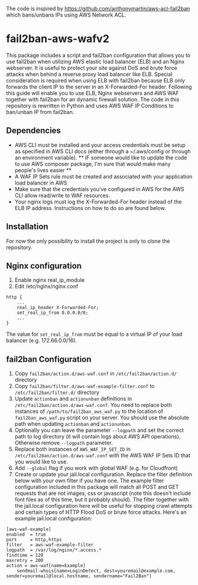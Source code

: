The code is inspired by https://github.com/anthonymartin/aws-acl-fail2ban which bans/unbans IPs using AWS Network ACL.

# fail2ban-aws-wafv2

This package includes a script and fail2ban configuration that allows you to use fail2ban when utilizing AWS elastic load balancer (ELB) and an Nginx webserver. It is useful to protect your site against DoS and brute force attacks when behind a reverse proxy load balancer like ELB. Special consideration is required when using ELB with fail2ban because ELB only forwards the client IP to the server in an X-Forwarded-For header. Following this guide will enable you to use ELB, Nginx webservers and AWS WAF together with fail2ban for an dynamic firewall solution.
The code in this repository is rewritten in Python and uses AWS WAF IP Conditions to ban/unban IP from fail2ban.

Dependencies
------------

* AWS CLI must be installed and your access credentials must be setup as specified in AWS CLI docs (either through a ~/.aws/config or through an environment variable). ** IF someone would like to update the code to use AWS composer package, I'm sure that would make many people's lives easier **
* A WAF IP Sets rule must be created and associated with your application load balancer in AWS
* Make sure that the credentials you've configured in AWS for the AWS CLI allow read/write to WAF resources.
* Your nginx logs must log the X-Forwarded-For header instead of the ELB IP address. Instructions on how to do so are found below.

Installation
-----

For now the only possibility to install the project is only to clone the repository.

Nginx configuration
-------------------

1. Enable nginx real_ip_module
2. Edit /etc/nginx/nginx.conf

```
http {
    ...
    real_ip_header X-Forwarded-For;
    set_real_ip_from 0.0.0.0/0;
    ...
}
```

The value for ```set_real_ip_from``` must be equal to a virtual IP of your load balancer (e.g. 172.66.0.0/16).

fail2ban Configuration
-----
1. Copy `fail2ban/action.d/aws-waf.conf` in `/etc/fail2ban/action.d/` directory
2. Copy `fail2ban/filter.d/aws-waf-example-filter.conf` to `/etc/fail2ban/filter.d/` directory
3. Update `actionban` and `actionunban` definitions in `/etc/fail2ban/action.d/aws-waf.conf`. You need to replace both instances of `/path/to/fail2ban_aws_waf.py` to the location of `fail2ban_aws_waf.py` script on your server. You should use the absolute path when updating `actionban` and `actionunban`.
4. Optionally you can leave the parameter `--logpath` and set the correct path to log directory (it will contain logs about AWS API operations). Otherwise remove `--logpath` parameter.
5. Replace both instances of `AWS_WAF_IP_SET_ID` in `/etc/fail2ban/action.d/aws-waf.conf` with the AWS WAF IP Sets ID that you would like to use.
6. Add `--global` flag if you work with global WAF (e.g. for Cloudfront)
7. Create or update your jail.local configuration. Replace the filter definition below with your own filter if you have one. The example filter configuration included in this package will match all POST and GET requests that are not images, css or javascript (note this doesn't include font files as of this time, but it probably should). The filter together with the jail.local configuration here will be useful for stopping crawl attempts and certain types of HTTP Flood DoS or brute force attacks. Here's an example jail.local configuration:
  
```
[aws-waf-example]
enabled  = true
port     = http,https
filter   = aws-waf-example-filter
logpath  = /var/log/nginx/*.access.*
findtime = 120
maxretry = 200
action = aws-waf[name=Example]
    sendmail-whois[name=LoginDetect, dest=youremail@example.com, sender=youremail@local.hostname, sendername="Fail2Ban"]
```
